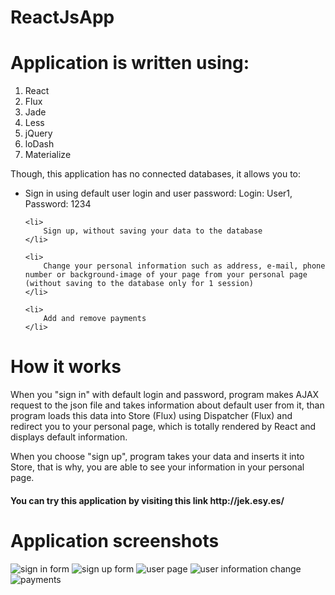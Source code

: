 <h1>ReactJsApp</h1>

<h1>Application is written using:</h1>
<ol>
	<li>React</li>
	<li>Flux</li>
	<li>Jade</li>
	<li>Less</li>
	<li>jQuery</li>
	<li>loDash</li>
	<li>Materialize</li>
</ol>

<p>
	Though, this application has no connected databases, it allows you to:
</p>
<ul>
	<li>
		Sign in using default user login and user password: Login: User1, Password: 1234
	</li>
	
	<li>
		Sign up, without saving your data to the database 
	</li>

	<li>
		Change your personal information such as address, e-mail, phone number or background-image of your page from your personal page (without saving to the database only for 1 session)	
	</li>

	<li>
		Add and remove payments 
	</li>
</ul>

<h1>How it works</h1>
<p>When you "sign in" with default login and password, program makes AJAX request to the json file and takes information about default user from it, than program loads this data into Store (Flux) using Dispatcher (Flux) and redirect you to your personal page, which is totally rendered by React and displays default information.</p>
<p>When you choose "sign up", program takes your data and inserts it into Store, that is why, you are able to see your information in your personal page.</p>

<h4>You can try this application by visiting this link http://jek.esy.es/</h4>

<h1>Application screenshots</h1>

![sign in form](https://cloud.githubusercontent.com/assets/15168071/13574979/38c1ef38-e48f-11e5-9a9a-83c328c2bca6.png)
![sign up form](https://cloud.githubusercontent.com/assets/15168071/13574981/3b2105d4-e48f-11e5-8e2c-0a8600072d5b.png)
![user page](https://cloud.githubusercontent.com/assets/15168071/13574985/3d4ca3ae-e48f-11e5-9894-683243012311.png)
![user information change](https://cloud.githubusercontent.com/assets/15168071/13574988/40dd3eb6-e48f-11e5-92f1-ef0f6c629662.png)
![payments](https://cloud.githubusercontent.com/assets/15168071/13574994/442eabd6-e48f-11e5-95d7-e4939652f65c.png)

